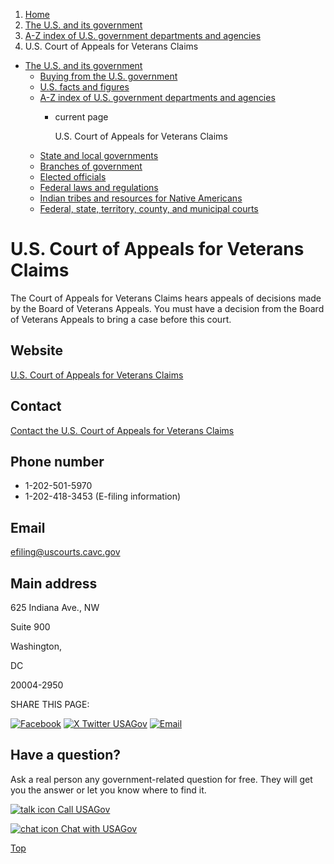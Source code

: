 1. [Home](/)
2. [The U.S. and its government](/about-the-us)
3. [A-Z index of U.S. government departments and agencies](/agency-index)
4. U.S. Court of Appeals for Veterans Claims

* [The U.S. and its government](/about-the-us)
  + [Buying from the U.S. government](/buy-from-government)
  + [U.S. facts and figures](/facts-figures)
  + [A-Z index of U.S. government departments and agencies](/agency-index)
    - current page

      U.S. Court of Appeals for Veterans Claims
  + [State and local governments](/state-local-governments)
  + [Branches of government](/branches-of-government)
  + [Elected officials](/elected-officials)
  + [Federal laws and regulations](/laws-and-regulations)
  + [Indian tribes and resources for Native Americans](/tribes)
  + [Federal, state, territory, county, and municipal courts](/courts)

U.S. Court of Appeals for Veterans Claims
=========================================

The Court of Appeals for Veterans Claims hears appeals of decisions made by the Board of Veterans Appeals. You must have a decision from the Board of Veterans Appeals to bring a case before this court.

Website
-------

[U.S. Court of Appeals for Veterans Claims](http://www.uscourts.cavc.gov)

Contact
-------

[Contact the U.S. Court of Appeals for Veterans Claims](http://www.uscourts.cavc.gov/contact.php)

Phone number
------------

* 1-202-501-5970
* 1-202-418-3453 (E-filing information)

Email
-----

[efiling@uscourts.cavc.gov](mailto:efiling@uscourts.cavc.gov)

Main address
------------

625 Indiana Ave., NW
  

Suite 900
  

Washington,

DC

20004-2950

SHARE THIS PAGE:

[![Facebook](/themes/custom/usagov/images/social-media-icons/Facebook_Icon.svg)](https://www.facebook.com/sharer/sharer.php?u=https://www.usa.gov/agencies/u-s-court-of-appeals-for-veterans-claims&v=3)
[![X Twitter USAGov](/themes/custom/usagov/images/social-media-icons/X_Twitter_Icon.svg?version=2)](https://twitter.com/intent/tweet?source=webclient&text=https://www.usa.gov/agencies/u-s-court-of-appeals-for-veterans-claims)
[![Email](/themes/custom/usagov/images/social-media-icons/Email_Icon.svg?version=2)](mailto:?subject=https://www.usa.gov/agencies/u-s-court-of-appeals-for-veterans-claims)

Have a question?
----------------

Ask a real person any government-related question for free. They will get you the answer or let you know where to find it.

[![talk icon](/themes/custom/usagov/images/ICONS_talk.png)
Call USAGov](/phone)

[![chat icon](/themes/custom/usagov/images/ICONS_chat.png)
Chat with USAGov](/chat)

[Top](#main-content)